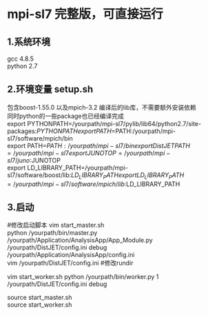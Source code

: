 # mpi-sl7 完整版，可直接运行  
##  1.系统环境  
  gcc 4.8.5    
  python 2.7    
##  2.环境变量    setup.sh
包含boost-1.55.0 以及mpich-3.2 编译后的lib库，不需要额外安装依赖    
同时python的一些package也已经编译完成    
export PYTHONPATH=/yourpath/mpi-sl7/pylib/lib64/python2.7/site-packages:$PYTHONPATH    
export PATH=$PATH:/yourpath/mpi-sl7/software/mpich/bin    
export PATH=$PATH:/yourpath/mpi-sl7/bin    
export DistJETPATH=/yourpath/mpi-sl7    
export JUNOTOP=/yourpath/mpi-sl7/juno:$JUNOTOP    
export LD_LIBRARY_PATH=/yourpath/mpi-sl7/software/boost/lib:$LD_LIBRARY_PATH    
export LD_LIBRARY_PATH=/yourpath/mpi-sl7/software/mpich/lib:$LD_LIBRARY_PATH    
## 3.启动

#修改启动脚本
vim start_master.sh  
   python /yourpath/bin/master.py /yourpath/Application/AnalysisApp/App_Module.py /yourpath/DistJET/config.ini debug /yourpath/Application/AnalysisApp/config.ini   
  vim /yourpath/DistJET/config.ini   #修改rundir  
 
vim start_worker.sh 
   python /yourpath/bin/worker.py 1 /yourpath/DistJET/config.ini debug  
   
source start_master.sh    
source start_worker.sh    
